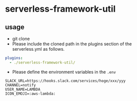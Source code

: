 # serverless-framework-util


## usage
- git clone
- Please include the cloned path in the plugins section of the serverless.yml as follows.
```yaml
plugins:
  - ./serverless-framework-util/
```

- Please define the environment variables in the `.env`
```
SLACK_URL=https://hooks.slack.com/services/hoge/xxx/yyy
CHANNEL=notify
USER_NAME=LAMBDA
ICON_EMOJI=:aws-lambda:
```
